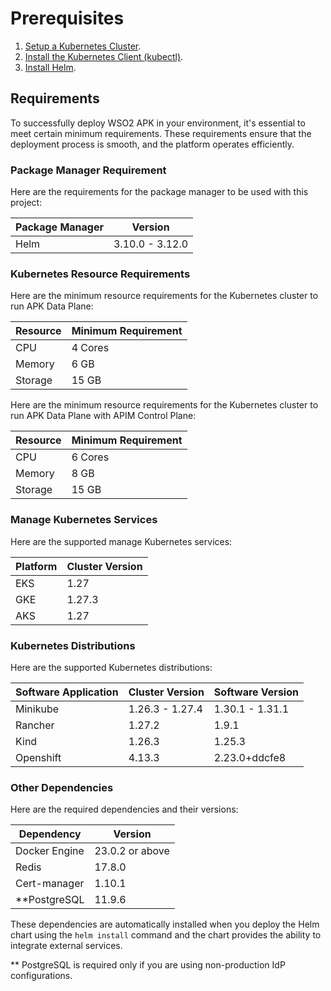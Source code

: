 # Prerequisites

1. [Setup a Kubernetes Cluster](https://kubernetes.io/docs/setup).
2. [Install the Kubernetes Client (kubectl)](https://kubernetes.io/docs/tasks/tools/install-kubectl/).
3. [Install Helm](https://helm.sh/docs/intro/install/).


## Requirements
To successfully deploy WSO2 APK in your environment, it's essential to meet certain minimum requirements. These requirements ensure that the deployment process is smooth, and the platform operates efficiently.

### Package Manager Requirement

Here are the requirements for the package manager to be used with this project:

| Package Manager | Version        |
|-----------------|----------------|
| Helm            | 3.10.0 - 3.12.0|


### Kubernetes Resource Requirements

Here are the minimum resource requirements for the Kubernetes cluster to run APK Data Plane:

| Resource  | Minimum Requirement |
|-----------|----------------------|
| CPU       | 4 Cores             |
| Memory    | 6 GB                |
| Storage   | 15 GB               |

Here are the minimum resource requirements for the Kubernetes cluster to run APK Data Plane with APIM Control Plane:

| Resource  | Minimum Requirement |
|-----------|---------------------|
| CPU       | 6 Cores             |
| Memory    | 8 GB                |
| Storage   | 15 GB               |

### Manage Kubernetes Services

Here are the supported manage Kubernetes services:

| Platform     | Cluster Version          |
|--------------|------------------|
| EKS          | 1.27             |
| GKE          | 1.27.3           |
| AKS          | 1.27             |


### Kubernetes Distributions

Here are the supported Kubernetes distributions:

| Software Application | Cluster Version  |  Software Version |
|----------------------|------------------|-------------------|
| Minikube             |  1.26.3 - 1.27.4 | 1.30.1 - 1.31.1   |
| Rancher              |  1.27.2          |     1.9.1         |
| Kind                 |  1.26.3          |     1.25.3        |
| Openshift            |  4.13.3          |  2.23.0+ddcfe8    | 

### Other Dependencies

Here are the required dependencies and their versions:

| Dependency         | Version       |
|--------------------|---------------|
| Docker Engine      | 23.0.2 or above |
| Redis              | 17.8.0        |
| Cert-manager       | 1.10.1        |
| **PostgreSQL         | 11.9.6        |

These dependencies are automatically installed when you deploy the Helm chart using the `helm install` command and the chart provides the ability to integrate external services.

** PostgreSQL is required only if you are using non-production IdP configurations.